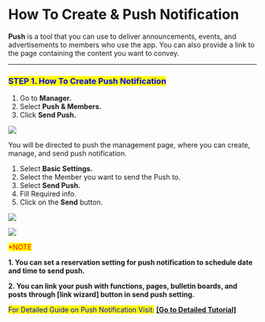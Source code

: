 # How To Create & Push Notification

**Push** is a tool that you can use to deliver announcements, events, and advertisements to members who use the app. You can also provide a link to the page containing the content you want to convey.

***

### <mark style="color:blue;">**STEP 1. How To Create Push Notification**</mark>

1. Go to **Manager.**&#x20;
2. Select **Push & Members.**
3. Click **Send Push.**

![](https://support.swing2app.com/wp-content/uploads/2020/02/send\_push.png)

You will be directed to push the management page, where you can create, manage, and send push notification.

1. Select **Basic Settings.**
2. Select the Member you want to send the Push to.
3. Select **Send Push.**
4. Fill Required info.
5. Click on the **Send** button.

![](https://support.swing2app.com/wp-content/uploads/2018/10/b99.png)

![](https://support.swing2app.com/wp-content/uploads/2018/10/b100.png)

<mark style="color:red;">\*NOTE</mark>

**1. You can set a reservation setting for push notification to schedule date and time to send push.**

**2. You can link your push with functions, pages, bulletin boards, and posts through \[link wizard] button in send push setting.**

<mark style="color:blue;">For Detailed Guide on Push Notification Visit:</mark> [**\[Go to Detailed Tutorial\]**](../appmanage/pushmember/push.md)
